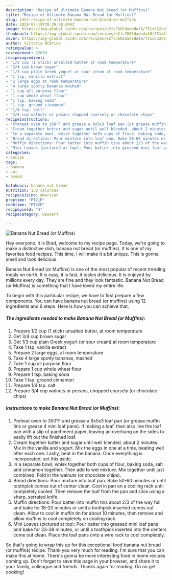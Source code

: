 ```yaml
---
description: "Recipe of Ultimate Banana Nut Bread (or Muffins)"
title: "Recipe of Ultimate Banana Nut Bread (or Muffins)"
slug: 1457-recipe-of-ultimate-banana-nut-bread-or-muffins
date: 2020-07-19T20:29:58.094Z
image: https://img-global.cpcdn.com/recipes/e2fc7601dadeda10/751x532cq70/banana-nut-bread-or-muffins-recipe-main-photo.jpg
thumbnail: https://img-global.cpcdn.com/recipes/e2fc7601dadeda10/751x532cq70/banana-nut-bread-or-muffins-recipe-main-photo.jpg
cover: https://img-global.cpcdn.com/recipes/e2fc7601dadeda10/751x532cq70/banana-nut-bread-or-muffins-recipe-main-photo.jpg
author: Victoria McBride
ratingvalue: 4
reviewcount: 22639
recipeingredient:
- "1/2 cup (1 stick) unsalted butter at room temperature"
- "3/4 cup brown sugar"
- "1/3 cup plain Greek yogurt or sour cream at room temperature"
- "1 tsp. vanilla extract"
- "2 large eggs at room temperature"
- "4 large spotty bananas mashed"
- "1 cup all purpose flour"
- "1 cup whole wheat flour"
- "1 tsp. baking soda"
- "1 tsp. ground cinnamon"
- "1/4 tsp. salt"
- "3/4 cup walnuts or pecans chopped coarsely or chocolate chips"
recipeinstructions:
- "Preheat oven to 350°F and grease a 9x5x3 loaf pan (or grease muffin tins or grease 4 mini loaf pans). If making a loaf, then also line the loaf pan with a slip of parchment paper, leaving an overhang on the sides to easily lift out the finished loaf."
- "Cream together butter and sugar until well blended, about 2 minutes. Mix in the vanilla and yogurt. Mix the eggs in one at a time, beating well after each one. Lastly, beat in the banana. Once everything is incorporated, set this aside."
- "In a separate bowl, whisk together both cups of flour, baking soda, salt and cinnamon together. Then add to wet mixture. Mix together until just combined. Fold in the walnuts (or chocolate chips)."
- "Bread directions: Pour mixture into loaf pan. Bake 50-60 minutes or until toothpick comes out of center clean. Cool in pan on a cooling rack until completely cooled. Then remove the loaf from the pan and slice using a sharp, serrated knife."
- "Muffin directions: Pour batter into muffin tins about 2/3 of the way full and bake for 18-20 minutes or until a toothpick inserted comes out clean. Allow to cool in muffin tin for about 10 minutes, then remove and allow muffins to cool completely on cooling rack."
- "Mini Loaves (pictured at top): Pour batter into greased mini loaf pans and bake for 33-38 minutes, or until a toothpick inserted into the centers come out clean. Place the loaf pans onto a wire rack to cool completely."
categories:
- Recipe
tags:
- banana
- nut
- bread

katakunci: banana nut bread 
nutrition: 130 calories
recipecuisine: American
preptime: "PT21M"
cooktime: "PT42M"
recipeyield: "4"
recipecategory: Dessert

---
```



![Banana Nut Bread (or Muffins)](https://img-global.cpcdn.com/recipes/e2fc7601dadeda10/751x532cq70/banana-nut-bread-or-muffins-recipe-main-photo.jpg)

Hey everyone, it is Brad, welcome to my recipe page. Today, we're going to make a distinctive dish, banana nut bread (or muffins). It is one of my favorites food recipes. This time, I will make it a bit unique. This is gonna smell and look delicious.

Banana Nut Bread (or Muffins) is one of the most popular of recent trending meals on earth. It is easy, it is fast, it tastes delicious. It is enjoyed by millions every day. They are fine and they look fantastic. Banana Nut Bread (or Muffins) is something that I have loved my entire life.




To begin with this particular recipe, we have to first prepare a few components. You can have banana nut bread (or muffins) using 12 ingredients and 6 steps. Here is how you can achieve that.

<!--inarticleads1-->

##### The ingredients needed to make Banana Nut Bread (or Muffins):

1. Prepare 1/2 cup (1 stick) unsalted butter, at room temperature
1. Get 3/4 cup brown sugar
1. Get 1/3 cup plain Greek yogurt (or sour cream) at room temperature
1. Take 1 tsp. vanilla extract
1. Prepare 2 large eggs, at room temperature
1. Take 4 large spotty bananas, mashed
1. Take 1 cup all purpose flour
1. Prepare 1 cup whole wheat flour
1. Prepare 1 tsp. baking soda
1. Take 1 tsp. ground cinnamon
1. Prepare 1/4 tsp. salt
1. Prepare 3/4 cup walnuts or pecans, chopped coarsely (or chocolate chips)




<!--inarticleads2-->

##### Instructions to make Banana Nut Bread (or Muffins):

1. Preheat oven to 350°F and grease a 9x5x3 loaf pan (or grease muffin tins or grease 4 mini loaf pans). If making a loaf, then also line the loaf pan with a slip of parchment paper, leaving an overhang on the sides to easily lift out the finished loaf.
1. Cream together butter and sugar until well blended, about 2 minutes. Mix in the vanilla and yogurt. Mix the eggs in one at a time, beating well after each one. Lastly, beat in the banana. Once everything is incorporated, set this aside.
1. In a separate bowl, whisk together both cups of flour, baking soda, salt and cinnamon together. Then add to wet mixture. Mix together until just combined. Fold in the walnuts (or chocolate chips).
1. Bread directions: Pour mixture into loaf pan. Bake 50-60 minutes or until toothpick comes out of center clean. Cool in pan on a cooling rack until completely cooled. Then remove the loaf from the pan and slice using a sharp, serrated knife.
1. Muffin directions: Pour batter into muffin tins about 2/3 of the way full and bake for 18-20 minutes or until a toothpick inserted comes out clean. Allow to cool in muffin tin for about 10 minutes, then remove and allow muffins to cool completely on cooling rack.
1. Mini Loaves (pictured at top): Pour batter into greased mini loaf pans and bake for 33-38 minutes, or until a toothpick inserted into the centers come out clean. Place the loaf pans onto a wire rack to cool completely.




So that's going to wrap this up for this exceptional food banana nut bread (or muffins) recipe. Thank you very much for reading. I'm sure that you can make this at home. There's gonna be more interesting food in home recipes coming up. Don't forget to save this page in your browser, and share it to your family, colleague and friends. Thanks again for reading. Go on get cooking!
